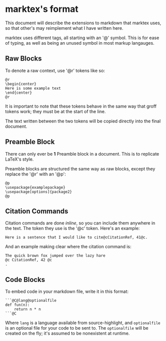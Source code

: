 # marktex's format

This document will describe the extensions to
markdown that marktex uses, so that other's may
reimplement what I have written here.

marktex uses different tags, all starting with an
'@' symbol. This is for ease of typing, as well as
being an unused symbol in most markup langauges.

## Raw Blocks

To denote a raw context, use '@r' tokens like so:

```
@r
\begin{center}
Here is some example text
\end{center}
@r
```

It is important to note that these tokens behave in the
same way that groff tokens work; they must be at the
start of the line.

The text written between the two tokens will be copied
directly into the final document.

## Preamble Block

There can only ever be **1** Preamble block in a document.
This is to replicate LaTeX's style.

Preamble blocks are structured the same way as raw blocks,
except they replace the '@r' with an '@p':

```
@p
\usepackage{examplepackage}
\usepackage[options]{package2}
@p
```

## Citation Commands

Citation commands are done *inline*, so you can include them
anywhere in the text. The token they use is the '@c' token.
Here's an example:

```
Here is a sentence that I would like to cite@cCitationRef, 41@c.
```

And an example making clear where the citation command is:

```
The quick brown fox jumped over the lazy hare
@c CitationRef, 42 @c
.
```

## Code Blocks

To embed code in your markdown file, write it in this format:

	```@C@lang@optionalfile
	def fun(n):
		return n * n
	```@C

Where `lang` is a language available from source-highlight, and
`optionalfile` is an optional file for your code to be sent to.
The `optionalfile` will be created on the fly; it's assumed to
be nonexistent at runtime.



